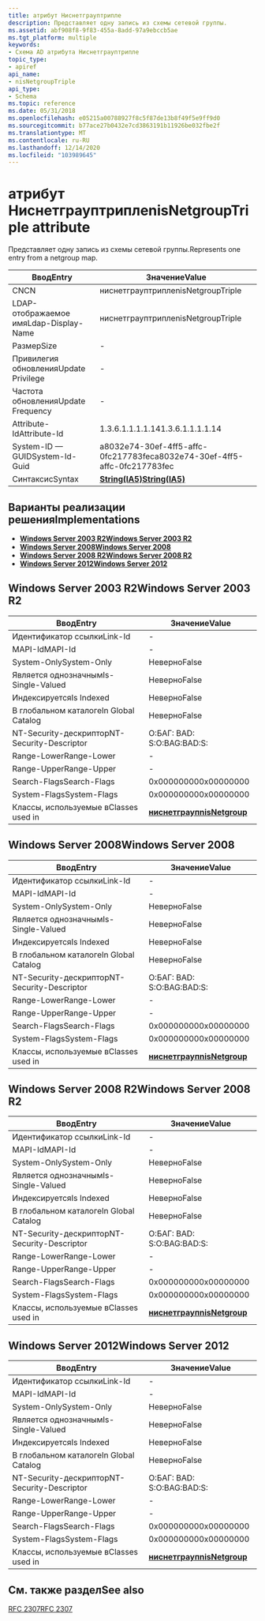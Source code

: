 ```yaml
---
title: атрибут Ниснетграуптрипле
description: Представляет одну запись из схемы сетевой группы.
ms.assetid: abf908f8-9f83-455a-8add-97a9ebccb5ae
ms.tgt_platform: multiple
keywords:
- Схема AD атрибута Ниснетграуптрипле
topic_type:
- apiref
api_name:
- nisNetgroupTriple
api_type:
- Schema
ms.topic: reference
ms.date: 05/31/2018
ms.openlocfilehash: e05215a00788927f8c5f87de13b8f49f5e9ff9d0
ms.sourcegitcommit: b77ace27b0432e7cd3863191b11926be032fbe2f
ms.translationtype: MT
ms.contentlocale: ru-RU
ms.lasthandoff: 12/14/2020
ms.locfileid: "103989645"
---
```

# <a name="nisnetgrouptriple-attribute"></a><span data-ttu-id="0a0ed-104">атрибут Ниснетграуптрипле</span><span class="sxs-lookup"><span data-stu-id="0a0ed-104">nisNetgroupTriple attribute</span></span>

<span data-ttu-id="0a0ed-105">Представляет одну запись из схемы сетевой группы.</span><span class="sxs-lookup"><span data-stu-id="0a0ed-105">Represents one entry from a netgroup map.</span></span>



| <span data-ttu-id="0a0ed-106">Ввод</span><span class="sxs-lookup"><span data-stu-id="0a0ed-106">Entry</span></span> | <span data-ttu-id="0a0ed-107">Значение</span><span class="sxs-lookup"><span data-stu-id="0a0ed-107">Value</span></span> |
|-------------------|--------------------------------------|
| <span data-ttu-id="0a0ed-108">CN</span><span class="sxs-lookup"><span data-stu-id="0a0ed-108">CN</span></span>                | <span data-ttu-id="0a0ed-109">ниснетграуптрипле</span><span class="sxs-lookup"><span data-stu-id="0a0ed-109">nisNetgroupTriple</span></span>                    |
| <span data-ttu-id="0a0ed-110">LDAP-отображаемое имя</span><span class="sxs-lookup"><span data-stu-id="0a0ed-110">Ldap-Display-Name</span></span> | <span data-ttu-id="0a0ed-111">ниснетграуптрипле</span><span class="sxs-lookup"><span data-stu-id="0a0ed-111">nisNetgroupTriple</span></span>                    |
| <span data-ttu-id="0a0ed-112">Размер</span><span class="sxs-lookup"><span data-stu-id="0a0ed-112">Size</span></span>              | \-                                   |
| <span data-ttu-id="0a0ed-113">Привилегия обновления</span><span class="sxs-lookup"><span data-stu-id="0a0ed-113">Update Privilege</span></span>  | \-                                   |
| <span data-ttu-id="0a0ed-114">Частота обновления</span><span class="sxs-lookup"><span data-stu-id="0a0ed-114">Update Frequency</span></span>  | \-                                   |
| <span data-ttu-id="0a0ed-115">Attribute-Id</span><span class="sxs-lookup"><span data-stu-id="0a0ed-115">Attribute-Id</span></span>      | <span data-ttu-id="0a0ed-116">1.3.6.1.1.1.1.14</span><span class="sxs-lookup"><span data-stu-id="0a0ed-116">1.3.6.1.1.1.1.14</span></span>                     |
| <span data-ttu-id="0a0ed-117">System-ID — GUID</span><span class="sxs-lookup"><span data-stu-id="0a0ed-117">System-Id-Guid</span></span>    | <span data-ttu-id="0a0ed-118">a8032e74-30ef-4ff5-affc-0fc217783fec</span><span class="sxs-lookup"><span data-stu-id="0a0ed-118">a8032e74-30ef-4ff5-affc-0fc217783fec</span></span> |
| <span data-ttu-id="0a0ed-119">Синтаксис</span><span class="sxs-lookup"><span data-stu-id="0a0ed-119">Syntax</span></span>            | [<span data-ttu-id="0a0ed-120">**String(IA5)**</span><span class="sxs-lookup"><span data-stu-id="0a0ed-120">**String(IA5)**</span></span>](s-string-ia5.md)  |



## <a name="implementations"></a><span data-ttu-id="0a0ed-121">Варианты реализации решения</span><span class="sxs-lookup"><span data-stu-id="0a0ed-121">Implementations</span></span>

-   [<span data-ttu-id="0a0ed-122">**Windows Server 2003 R2**</span><span class="sxs-lookup"><span data-stu-id="0a0ed-122">**Windows Server 2003 R2**</span></span>](#windows-server-2003-r2)
-   [<span data-ttu-id="0a0ed-123">**Windows Server 2008**</span><span class="sxs-lookup"><span data-stu-id="0a0ed-123">**Windows Server 2008**</span></span>](#windows-server-2008)
-   [<span data-ttu-id="0a0ed-124">**Windows Server 2008 R2**</span><span class="sxs-lookup"><span data-stu-id="0a0ed-124">**Windows Server 2008 R2**</span></span>](#windows-server-2008-r2)
-   [<span data-ttu-id="0a0ed-125">**Windows Server 2012**</span><span class="sxs-lookup"><span data-stu-id="0a0ed-125">**Windows Server 2012**</span></span>](#windows-server-2012)

## <a name="windows-server-2003-r2"></a><span data-ttu-id="0a0ed-126">Windows Server 2003 R2</span><span class="sxs-lookup"><span data-stu-id="0a0ed-126">Windows Server 2003 R2</span></span>



| <span data-ttu-id="0a0ed-127">Ввод</span><span class="sxs-lookup"><span data-stu-id="0a0ed-127">Entry</span></span> | <span data-ttu-id="0a0ed-128">Значение</span><span class="sxs-lookup"><span data-stu-id="0a0ed-128">Value</span></span> |
|------------------------|-------------------------------------------------|
| <span data-ttu-id="0a0ed-129">Идентификатор ссылки</span><span class="sxs-lookup"><span data-stu-id="0a0ed-129">Link-Id</span></span>                | \-                                              |
| <span data-ttu-id="0a0ed-130">MAPI-Id</span><span class="sxs-lookup"><span data-stu-id="0a0ed-130">MAPI-Id</span></span>                | \-                                              |
| <span data-ttu-id="0a0ed-131">System-Only</span><span class="sxs-lookup"><span data-stu-id="0a0ed-131">System-Only</span></span>            | <span data-ttu-id="0a0ed-132">Неверно</span><span class="sxs-lookup"><span data-stu-id="0a0ed-132">False</span></span>                                           |
| <span data-ttu-id="0a0ed-133">Является однозначным</span><span class="sxs-lookup"><span data-stu-id="0a0ed-133">Is-Single-Valued</span></span>       | <span data-ttu-id="0a0ed-134">Неверно</span><span class="sxs-lookup"><span data-stu-id="0a0ed-134">False</span></span>                                           |
| <span data-ttu-id="0a0ed-135">Индексируется</span><span class="sxs-lookup"><span data-stu-id="0a0ed-135">Is Indexed</span></span>             | <span data-ttu-id="0a0ed-136">Неверно</span><span class="sxs-lookup"><span data-stu-id="0a0ed-136">False</span></span>                                           |
| <span data-ttu-id="0a0ed-137">В глобальном каталоге</span><span class="sxs-lookup"><span data-stu-id="0a0ed-137">In Global Catalog</span></span>      | <span data-ttu-id="0a0ed-138">Неверно</span><span class="sxs-lookup"><span data-stu-id="0a0ed-138">False</span></span>                                           |
| <span data-ttu-id="0a0ed-139">NT-Security-дескриптор</span><span class="sxs-lookup"><span data-stu-id="0a0ed-139">NT-Security-Descriptor</span></span> | <span data-ttu-id="0a0ed-140">О:БАГ: BAD: S:</span><span class="sxs-lookup"><span data-stu-id="0a0ed-140">O:BAG:BAD:S:</span></span>                                    |
| <span data-ttu-id="0a0ed-141">Range-Lower</span><span class="sxs-lookup"><span data-stu-id="0a0ed-141">Range-Lower</span></span>            | \-                                              |
| <span data-ttu-id="0a0ed-142">Range-Upper</span><span class="sxs-lookup"><span data-stu-id="0a0ed-142">Range-Upper</span></span>            | \-                                              |
| <span data-ttu-id="0a0ed-143">Search-Flags</span><span class="sxs-lookup"><span data-stu-id="0a0ed-143">Search-Flags</span></span>           | <span data-ttu-id="0a0ed-144">0x00000000</span><span class="sxs-lookup"><span data-stu-id="0a0ed-144">0x00000000</span></span>                                      |
| <span data-ttu-id="0a0ed-145">System-Flags</span><span class="sxs-lookup"><span data-stu-id="0a0ed-145">System-Flags</span></span>           | <span data-ttu-id="0a0ed-146">0x00000000</span><span class="sxs-lookup"><span data-stu-id="0a0ed-146">0x00000000</span></span>                                      |
| <span data-ttu-id="0a0ed-147">Классы, используемые в</span><span class="sxs-lookup"><span data-stu-id="0a0ed-147">Classes used in</span></span>        | [<span data-ttu-id="0a0ed-148">**ниснетграуп**</span><span class="sxs-lookup"><span data-stu-id="0a0ed-148">**nisNetgroup**</span></span>](c-nisnetgroup.md)<br/> |



## <a name="windows-server-2008"></a><span data-ttu-id="0a0ed-149">Windows Server 2008</span><span class="sxs-lookup"><span data-stu-id="0a0ed-149">Windows Server 2008</span></span>



| <span data-ttu-id="0a0ed-150">Ввод</span><span class="sxs-lookup"><span data-stu-id="0a0ed-150">Entry</span></span> | <span data-ttu-id="0a0ed-151">Значение</span><span class="sxs-lookup"><span data-stu-id="0a0ed-151">Value</span></span> |
|------------------------|-------------------------------------------------|
| <span data-ttu-id="0a0ed-152">Идентификатор ссылки</span><span class="sxs-lookup"><span data-stu-id="0a0ed-152">Link-Id</span></span>                | \-                                              |
| <span data-ttu-id="0a0ed-153">MAPI-Id</span><span class="sxs-lookup"><span data-stu-id="0a0ed-153">MAPI-Id</span></span>                | \-                                              |
| <span data-ttu-id="0a0ed-154">System-Only</span><span class="sxs-lookup"><span data-stu-id="0a0ed-154">System-Only</span></span>            | <span data-ttu-id="0a0ed-155">Неверно</span><span class="sxs-lookup"><span data-stu-id="0a0ed-155">False</span></span>                                           |
| <span data-ttu-id="0a0ed-156">Является однозначным</span><span class="sxs-lookup"><span data-stu-id="0a0ed-156">Is-Single-Valued</span></span>       | <span data-ttu-id="0a0ed-157">Неверно</span><span class="sxs-lookup"><span data-stu-id="0a0ed-157">False</span></span>                                           |
| <span data-ttu-id="0a0ed-158">Индексируется</span><span class="sxs-lookup"><span data-stu-id="0a0ed-158">Is Indexed</span></span>             | <span data-ttu-id="0a0ed-159">Неверно</span><span class="sxs-lookup"><span data-stu-id="0a0ed-159">False</span></span>                                           |
| <span data-ttu-id="0a0ed-160">В глобальном каталоге</span><span class="sxs-lookup"><span data-stu-id="0a0ed-160">In Global Catalog</span></span>      | <span data-ttu-id="0a0ed-161">Неверно</span><span class="sxs-lookup"><span data-stu-id="0a0ed-161">False</span></span>                                           |
| <span data-ttu-id="0a0ed-162">NT-Security-дескриптор</span><span class="sxs-lookup"><span data-stu-id="0a0ed-162">NT-Security-Descriptor</span></span> | <span data-ttu-id="0a0ed-163">О:БАГ: BAD: S:</span><span class="sxs-lookup"><span data-stu-id="0a0ed-163">O:BAG:BAD:S:</span></span>                                    |
| <span data-ttu-id="0a0ed-164">Range-Lower</span><span class="sxs-lookup"><span data-stu-id="0a0ed-164">Range-Lower</span></span>            | \-                                              |
| <span data-ttu-id="0a0ed-165">Range-Upper</span><span class="sxs-lookup"><span data-stu-id="0a0ed-165">Range-Upper</span></span>            | \-                                              |
| <span data-ttu-id="0a0ed-166">Search-Flags</span><span class="sxs-lookup"><span data-stu-id="0a0ed-166">Search-Flags</span></span>           | <span data-ttu-id="0a0ed-167">0x00000000</span><span class="sxs-lookup"><span data-stu-id="0a0ed-167">0x00000000</span></span>                                      |
| <span data-ttu-id="0a0ed-168">System-Flags</span><span class="sxs-lookup"><span data-stu-id="0a0ed-168">System-Flags</span></span>           | <span data-ttu-id="0a0ed-169">0x00000000</span><span class="sxs-lookup"><span data-stu-id="0a0ed-169">0x00000000</span></span>                                      |
| <span data-ttu-id="0a0ed-170">Классы, используемые в</span><span class="sxs-lookup"><span data-stu-id="0a0ed-170">Classes used in</span></span>        | [<span data-ttu-id="0a0ed-171">**ниснетграуп**</span><span class="sxs-lookup"><span data-stu-id="0a0ed-171">**nisNetgroup**</span></span>](c-nisnetgroup.md)<br/> |



## <a name="windows-server-2008-r2"></a><span data-ttu-id="0a0ed-172">Windows Server 2008 R2</span><span class="sxs-lookup"><span data-stu-id="0a0ed-172">Windows Server 2008 R2</span></span>



| <span data-ttu-id="0a0ed-173">Ввод</span><span class="sxs-lookup"><span data-stu-id="0a0ed-173">Entry</span></span> | <span data-ttu-id="0a0ed-174">Значение</span><span class="sxs-lookup"><span data-stu-id="0a0ed-174">Value</span></span> |
|------------------------|-------------------------------------------------|
| <span data-ttu-id="0a0ed-175">Идентификатор ссылки</span><span class="sxs-lookup"><span data-stu-id="0a0ed-175">Link-Id</span></span>                | \-                                              |
| <span data-ttu-id="0a0ed-176">MAPI-Id</span><span class="sxs-lookup"><span data-stu-id="0a0ed-176">MAPI-Id</span></span>                | \-                                              |
| <span data-ttu-id="0a0ed-177">System-Only</span><span class="sxs-lookup"><span data-stu-id="0a0ed-177">System-Only</span></span>            | <span data-ttu-id="0a0ed-178">Неверно</span><span class="sxs-lookup"><span data-stu-id="0a0ed-178">False</span></span>                                           |
| <span data-ttu-id="0a0ed-179">Является однозначным</span><span class="sxs-lookup"><span data-stu-id="0a0ed-179">Is-Single-Valued</span></span>       | <span data-ttu-id="0a0ed-180">Неверно</span><span class="sxs-lookup"><span data-stu-id="0a0ed-180">False</span></span>                                           |
| <span data-ttu-id="0a0ed-181">Индексируется</span><span class="sxs-lookup"><span data-stu-id="0a0ed-181">Is Indexed</span></span>             | <span data-ttu-id="0a0ed-182">Неверно</span><span class="sxs-lookup"><span data-stu-id="0a0ed-182">False</span></span>                                           |
| <span data-ttu-id="0a0ed-183">В глобальном каталоге</span><span class="sxs-lookup"><span data-stu-id="0a0ed-183">In Global Catalog</span></span>      | <span data-ttu-id="0a0ed-184">Неверно</span><span class="sxs-lookup"><span data-stu-id="0a0ed-184">False</span></span>                                           |
| <span data-ttu-id="0a0ed-185">NT-Security-дескриптор</span><span class="sxs-lookup"><span data-stu-id="0a0ed-185">NT-Security-Descriptor</span></span> | <span data-ttu-id="0a0ed-186">О:БАГ: BAD: S:</span><span class="sxs-lookup"><span data-stu-id="0a0ed-186">O:BAG:BAD:S:</span></span>                                    |
| <span data-ttu-id="0a0ed-187">Range-Lower</span><span class="sxs-lookup"><span data-stu-id="0a0ed-187">Range-Lower</span></span>            | \-                                              |
| <span data-ttu-id="0a0ed-188">Range-Upper</span><span class="sxs-lookup"><span data-stu-id="0a0ed-188">Range-Upper</span></span>            | \-                                              |
| <span data-ttu-id="0a0ed-189">Search-Flags</span><span class="sxs-lookup"><span data-stu-id="0a0ed-189">Search-Flags</span></span>           | <span data-ttu-id="0a0ed-190">0x00000000</span><span class="sxs-lookup"><span data-stu-id="0a0ed-190">0x00000000</span></span>                                      |
| <span data-ttu-id="0a0ed-191">System-Flags</span><span class="sxs-lookup"><span data-stu-id="0a0ed-191">System-Flags</span></span>           | <span data-ttu-id="0a0ed-192">0x00000000</span><span class="sxs-lookup"><span data-stu-id="0a0ed-192">0x00000000</span></span>                                      |
| <span data-ttu-id="0a0ed-193">Классы, используемые в</span><span class="sxs-lookup"><span data-stu-id="0a0ed-193">Classes used in</span></span>        | [<span data-ttu-id="0a0ed-194">**ниснетграуп**</span><span class="sxs-lookup"><span data-stu-id="0a0ed-194">**nisNetgroup**</span></span>](c-nisnetgroup.md)<br/> |



## <a name="windows-server-2012"></a><span data-ttu-id="0a0ed-195">Windows Server 2012</span><span class="sxs-lookup"><span data-stu-id="0a0ed-195">Windows Server 2012</span></span>



| <span data-ttu-id="0a0ed-196">Ввод</span><span class="sxs-lookup"><span data-stu-id="0a0ed-196">Entry</span></span> | <span data-ttu-id="0a0ed-197">Значение</span><span class="sxs-lookup"><span data-stu-id="0a0ed-197">Value</span></span> |
|------------------------|-------------------------------------------------|
| <span data-ttu-id="0a0ed-198">Идентификатор ссылки</span><span class="sxs-lookup"><span data-stu-id="0a0ed-198">Link-Id</span></span>                | \-                                              |
| <span data-ttu-id="0a0ed-199">MAPI-Id</span><span class="sxs-lookup"><span data-stu-id="0a0ed-199">MAPI-Id</span></span>                | \-                                              |
| <span data-ttu-id="0a0ed-200">System-Only</span><span class="sxs-lookup"><span data-stu-id="0a0ed-200">System-Only</span></span>            | <span data-ttu-id="0a0ed-201">Неверно</span><span class="sxs-lookup"><span data-stu-id="0a0ed-201">False</span></span>                                           |
| <span data-ttu-id="0a0ed-202">Является однозначным</span><span class="sxs-lookup"><span data-stu-id="0a0ed-202">Is-Single-Valued</span></span>       | <span data-ttu-id="0a0ed-203">Неверно</span><span class="sxs-lookup"><span data-stu-id="0a0ed-203">False</span></span>                                           |
| <span data-ttu-id="0a0ed-204">Индексируется</span><span class="sxs-lookup"><span data-stu-id="0a0ed-204">Is Indexed</span></span>             | <span data-ttu-id="0a0ed-205">Неверно</span><span class="sxs-lookup"><span data-stu-id="0a0ed-205">False</span></span>                                           |
| <span data-ttu-id="0a0ed-206">В глобальном каталоге</span><span class="sxs-lookup"><span data-stu-id="0a0ed-206">In Global Catalog</span></span>      | <span data-ttu-id="0a0ed-207">Неверно</span><span class="sxs-lookup"><span data-stu-id="0a0ed-207">False</span></span>                                           |
| <span data-ttu-id="0a0ed-208">NT-Security-дескриптор</span><span class="sxs-lookup"><span data-stu-id="0a0ed-208">NT-Security-Descriptor</span></span> | <span data-ttu-id="0a0ed-209">О:БАГ: BAD: S:</span><span class="sxs-lookup"><span data-stu-id="0a0ed-209">O:BAG:BAD:S:</span></span>                                    |
| <span data-ttu-id="0a0ed-210">Range-Lower</span><span class="sxs-lookup"><span data-stu-id="0a0ed-210">Range-Lower</span></span>            | \-                                              |
| <span data-ttu-id="0a0ed-211">Range-Upper</span><span class="sxs-lookup"><span data-stu-id="0a0ed-211">Range-Upper</span></span>            | \-                                              |
| <span data-ttu-id="0a0ed-212">Search-Flags</span><span class="sxs-lookup"><span data-stu-id="0a0ed-212">Search-Flags</span></span>           | <span data-ttu-id="0a0ed-213">0x00000000</span><span class="sxs-lookup"><span data-stu-id="0a0ed-213">0x00000000</span></span>                                      |
| <span data-ttu-id="0a0ed-214">System-Flags</span><span class="sxs-lookup"><span data-stu-id="0a0ed-214">System-Flags</span></span>           | <span data-ttu-id="0a0ed-215">0x00000000</span><span class="sxs-lookup"><span data-stu-id="0a0ed-215">0x00000000</span></span>                                      |
| <span data-ttu-id="0a0ed-216">Классы, используемые в</span><span class="sxs-lookup"><span data-stu-id="0a0ed-216">Classes used in</span></span>        | [<span data-ttu-id="0a0ed-217">**ниснетграуп**</span><span class="sxs-lookup"><span data-stu-id="0a0ed-217">**nisNetgroup**</span></span>](c-nisnetgroup.md)<br/> |



## <a name="see-also"></a><span data-ttu-id="0a0ed-218">См. также раздел</span><span class="sxs-lookup"><span data-stu-id="0a0ed-218">See also</span></span>

<dl> <dt>

[<span data-ttu-id="0a0ed-219">RFC 2307</span><span class="sxs-lookup"><span data-stu-id="0a0ed-219">RFC 2307</span></span>](https://www.ietf.org/rfc/rfc2307.txt)
</dt> </dl>

 

 





